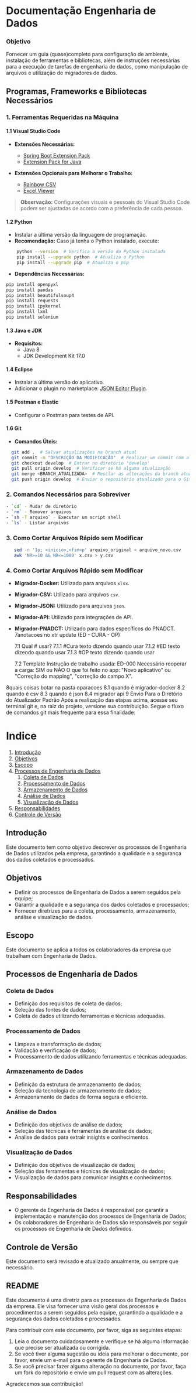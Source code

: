 # Documentação Engenharia de Dados

### Objetivo
Fornecer um guia (quase)completo para configuração de ambiente, instalação de ferramentas e bibliotecas, além de instruções necessárias para a execução de tarefas de engenharia de dados, como manipulação de arquivos e utilização de migradores de dados.

## Programas, Frameworks e Bibliotecas Necessários

### 1. Ferramentas Requeridas na Máquina

#### 1.1 Visual Studio Code
- **Extensões Necessárias:**
  - [Spring Boot Extension Pack](https://marketplace.visualstudio.com/items?itemName=Pivotal.vscode-spring-boot)
  - [Extension Pack for Java](https://marketplace.visualstudio.com/items?itemName=vscjava.vscode-java-pack)
  
- **Extensões Opcionais para Melhorar o Trabalho:**
  - [Rainbow CSV](https://marketplace.visualstudio.com/items?itemName=mechatroner.rainbow-csv)
  - [Excel Viewer](https://marketplace.visualstudio.com/items?itemName=GrapeCity.gc-excelviewer)

> **Observação:** Configurações visuais e pessoais do Visual Studio Code podem ser ajustadas de acordo com a preferência de cada pessoa.
#### 1.2 Python
- Instalar a última versão da linguagem de programação.
- **Recomendação:** Caso já tenha o Python instalado, execute:
```bash
    python --version  # Verifica a versão do Python instalada
    pip install --upgrade python  # Atualiza o Python
    pip install --upgrade pip  # Atualiza o pip
```
- **Dependências Necessárias:**
```bash
pip install openpyxl
pip install pandas
pip install beautifulsoup4
pip install requests
pip install ipykernel
pip install lxml
pip install selenium
```
#### 1.3 Java e JDK
- **Requisitos:**
  - Java 8
  - JDK Development Kit 17.0

#### 1.4 Eclipse
- Instalar a última versão do aplicativo.
- Adicionar o plugin no marketplace: [JSON Editor Plugin](https://marketplace.eclipse.org/).
#### 1.5 Postman e Elastic
- Configurar o Postman para testes de API.

#### 1.6 Git
- **Comandos Úteis:**
```bash
  git add .  # Salvar atualizações na branch atual
  git commit -m "DESCRIÇÃO DA MODIFICAÇÃO"  # Realizar um commit com a descrição do nome da Entidade
  git checkout develop  # Entrar no diretório 'develop'
  git pull origin develop  # Verificar se há alguma atualização
  git merge <BRANCH_ATUALIZADA>  # Mesclar as alterações da branch atualizada para o repositório 'develop'
  git push origin develop  # Enviar o repositório atualizado para o GitLab
```
### 2. Comandos Necessários para Sobreviver
```bash
- `cd` - Mudar de diretório
- `rm` - Remover arquivos
- `sh -T arquivo` - Executar um script shell
- `ls` - Listar arquivos
```
### 3. Como Cortar Arquivos Rápido sem Modificar
 ```bash
    sed -n '1p; <inicio>,<fim>p' arquivo_original > arquivo_novo.csv
    awk 'NR>=10 && NR<=1000' x.csv > y.csv
```
### 4. Como Cortar Arquivos Rápido sem Modificar
- **Migrador-Docker:** Utilizado para arquivos `xlsx`.
- **Migrador-CSV:** Utilizado para arquivos `csv`.
- **Migrador-JSON:** Utilizado para arquivos `json`.
- **Migrador-API:** Utilizado para integrações de API.
- **Migrador-PNADCT:** Utilizado para dados específicos do PNADCT.
7anotacoes no xtr update (ED - CURA - OP)
    
    7.1 Qual # usar? 
        7.1.1 #Cura
            texto dizendo quando usar
        7.1.2 #ED
            texto dizendo quando usar
        7.1.3 #OP
            texto dizendo quando usar

    7.2 Template
        Instrução de trabalho usada: ED-000
        Necessário reoperar a carga: SIM ou NÃO
        O que foi feito no app: "Novo aplicativo" ou "Correção do mapping", "correção do campo X".

8quais coisas botar na pasta oparacoes
    8.1 quando é migrador-docker
    8.2 quando é csv
    8.3 quando é json
    8.4 migrador api
9   Envio Para o Diretório do Atualizador Padrão
Após a realização das etapas acima, acesse seu terminal git e, na raiz do projeto, versione sua contribuição. Segue o fluxo de comandos git mais frequente para essa finalidade:


# Indice 

1. [Introdução](#introdução)
2. [Objetivos](#objetivos)
3. [Escopo](#escopo)
4. [Processos de Engenharia de Dados](#processos-de-engenharia-de-dados)
    1. [Coleta de Dados](#coleta-de-dados)
    2. [Processamento de Dados](#processamento-de-dados)
    3. [Armazenamento de Dados](#armazenamento-de-dados)
    4. [Análise de Dados](#análise-de-dados)
    5. [Visualização de Dados](#visualização-de-dados)
5. [Responsabilidades](#responsabilidades)
6. [Controle de Versão](#controle-de-versão)

## Introdução

Este documento tem como objetivo descrever os processos de Engenharia de Dados utilizados pela empresa, garantindo a qualidade e a segurança dos dados coletados e processados.

## Objetivos

* Definir os processos de Engenharia de Dados a serem seguidos pela equipe;
* Garantir a qualidade e a segurança dos dados coletados e processados;
* Fornecer diretrizes para a coleta, processamento, armazenamento, análise e visualização de dados.

## Escopo

Este documento se aplica a todos os colaboradores da empresa que trabalham com Engenharia de Dados.

## Processos de Engenharia de Dados

### Coleta de Dados

* Definição dos requisitos de coleta de dados;
* Seleção das fontes de dados;
* Coleta de dados utilizando ferramentas e técnicas adequadas.

### Processamento de Dados

* Limpeza e transformação de dados;
* Validação e verificação de dados;
* Processamento de dados utilizando ferramentas e técnicas adequadas.

### Armazenamento de Dados

* Definição da estrutura de armazenamento de dados;
* Seleção da tecnologia de armazenamento de dados;
* Armazenamento de dados de forma segura e eficiente.

### Análise de Dados

* Definição dos objetivos de análise de dados;
* Seleção das técnicas e ferramentas de análise de dados;
* Análise de dados para extrair insights e conhecimentos.

### Visualização de Dados

* Definição dos objetivos de visualização de dados;
* Seleção das ferramentas e técnicas de visualização de dados;
* Visualização de dados para comunicar insights e conhecimentos.

## Responsabilidades

* O gerente de Engenharia de Dados é responsável por garantir a implementação e manutenção dos processos de Engenharia de Dados;
* Os colaboradores de Engenharia de Dados são responsáveis por seguir os processos de Engenharia de Dados definidos.

## Controle de Versão

Este documento será revisado e atualizado anualmente, ou sempre que necessário.

## README

Este documento é uma diretriz para os processos de Engenharia de Dados da empresa. Ele visa fornecer uma visão geral dos processos e procedimentos a serem seguidos pela equipe, garantindo a qualidade e a segurança dos dados coletados e processados.

Para contribuir com este documento, por favor, siga as seguintes etapas:

1. Leia o documento cuidadosamente e verifique se há alguma informação que precise ser atualizada ou corrigida.
2. Se você tiver alguma sugestão ou ideia para melhorar o documento, por favor, envie um e-mail para o gerente de Engenharia de Dados.
3. Se você precisar fazer alguma alteração no documento, por favor, faça um fork do repositório e envie um pull request com as alterações.

Agradecemos sua contribuição!